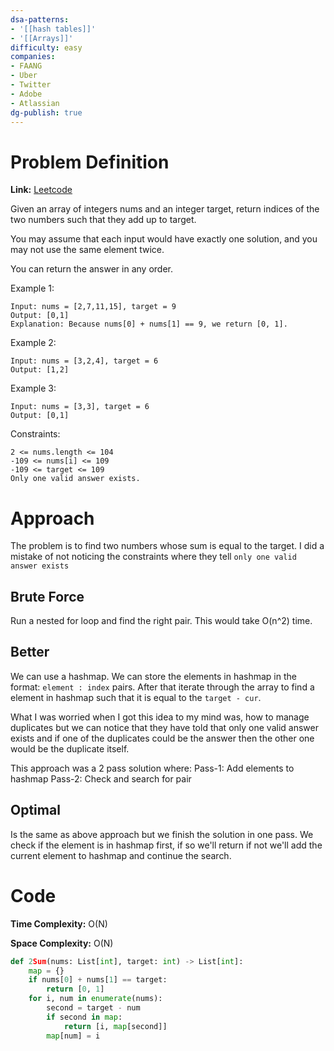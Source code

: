 ```yaml
---
dsa-patterns: 
- '[[hash tables]]'
- '[[Arrays]]'
difficulty: easy
companies: 
- FAANG
- Uber
- Twitter
- Adobe
- Atlassian
dg-publish: true
---
```

# Problem Definition
**Link:** [Leetcode](https://leetcode.com/problems/two-sum/description/)

Given an array of integers nums and an integer target, return indices of the two numbers such that they add up to target.

You may assume that each input would have exactly one solution, and you may not use the same element twice.

You can return the answer in any order.

Example 1:

    Input: nums = [2,7,11,15], target = 9
    Output: [0,1]
    Explanation: Because nums[0] + nums[1] == 9, we return [0, 1].

Example 2:

    Input: nums = [3,2,4], target = 6
    Output: [1,2]

Example 3:

    Input: nums = [3,3], target = 6
    Output: [0,1]

Constraints:

    2 <= nums.length <= 104
    -109 <= nums[i] <= 109
    -109 <= target <= 109
    Only one valid answer exists.

# Approach

The problem is to find two numbers whose sum is equal to the target. I did a mistake of not noticing the constraints where they tell `only one valid answer exists`

## Brute Force

Run a nested for loop and find the right pair. This would take O(n^2) time.

## Better

We can use a hashmap. We can store the elements in hashmap in the format: `element : index` pairs. After that iterate through the array to find a element in hashmap such that it is equal to the `target - cur`. 

What I was worried when I got this idea to my mind was, how to manage duplicates but we can notice that they have told that only one valid answer exists and if one of the duplicates could be the answer then the other one would be the duplicate itself.

This approach was a 2 pass solution where:
Pass-1: Add elements to hashmap
Pass-2: Check and search for pair

## Optimal 

Is the same as above approach but we finish the solution in one pass. We check if the element is in hashmap first, if so we'll return if not we'll add the current element to hashmap and continue the search.

# Code

**Time Complexity:** O(N)

**Space Complexity:** O(N)

```python
def 2Sum(nums: List[int], target: int) -> List[int]:
    map = {}
    if nums[0] + nums[1] == target:
        return [0, 1]
    for i, num in enumerate(nums):
        second = target - num
        if second in map:
            return [i, map[second]]
        map[num] = i
```